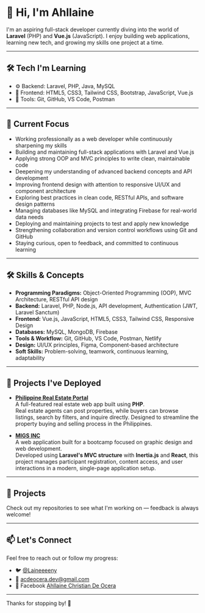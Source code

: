# 👋 Hi, I'm Ahllaine

I'm an aspiring full-stack developer currently diving into the world of **Laravel** (PHP) and **Vue.js** (JavaScript). I enjoy building web applications, learning new tech, and growing my skills one project at a time.

---

## 🛠️ Tech I'm Learning

- ⚙️ Backend: Laravel, PHP, Java, MySQL
- 🎨 Frontend: HTML5, CSS3, Tailwind CSS, Bootstrap, JavaScript, Vue.js
- 🧰 Tools: Git, GitHub, VS Code, Postman

---

## 📌 Current Focus

- Working professionally as a web developer while continuously sharpening my skills  
- Building and maintaining full-stack applications with Laravel and Vue.js  
- Applying strong OOP and MVC principles to write clean, maintainable code  
- Deepening my understanding of advanced backend concepts and API development  
- Improving frontend design with attention to responsive UI/UX and component architecture  
- Exploring best practices in clean code, RESTful APIs, and software design patterns  
- Managing databases like MySQL and integrating Firebase for real-world data needs  
- Deploying and maintaining projects to test and apply new knowledge  
- Strengthening collaboration and version control workflows using Git and GitHub  
- Staying curious, open to feedback, and committed to continuous learning  

---

## 🛠️ Skills & Concepts

- **Programming Paradigms:** Object-Oriented Programming (OOP), MVC Architecture, RESTful API design  
- **Backend:** Laravel, PHP, Node.js, API development, Authentication (JWT, Laravel Sanctum)  
- **Frontend:** Vue.js, JavaScript, HTML5, CSS3, Tailwind CSS, Responsive Design  
- **Databases:** MySQL, MongoDB, Firebase  
- **Tools & Workflow:** Git, GitHub, VS Code, Postman, Netlify  
- **Design:** UI/UX principles, Figma, Component-based architecture  
- **Soft Skills:** Problem-solving, teamwork, continuous learning, adaptability  

---

## 📂 Projects I've Deployed

- [**Philippine Real Estate Portal**](https://philippinerealestateportal.com/)  
  A full-featured real estate web app built using **PHP**.  
  Real estate agents can post properties, while buyers can browse listings, search by filters, and inquire directly. Designed to streamline the property buying and selling process in the Philippines.

- [**MIGS INC**](https://migsinc.com)  
  A web application built for a bootcamp focused on graphic design and web development.  
  Developed using **Laravel's MVC structure** with **Inertia.js** and **React**, this project manages participant registration, content access, and user interactions in a modern, single-page application setup.

---

## 📂 Projects

Check out my repositories to see what I'm working on — feedback is always welcome!

---

## 📫 Let's Connect

Feel free to reach out or follow my progress:

- 🐦 [@Laineeeeny](https://twitter.com/Laineeeeny)  
- 📧 acdeocera.dev@gmail.com
- 📘 Facebook [Ahllaine Christian De Ocera](https://www.facebook.com/ahllaine.christian.de.ocera.2025/)

---

Thanks for stopping by! 🚀

<!--
**Tianny-Dev/Tianny-Dev** is a ✨ _special_ ✨ repository because its `README.md` (this file) appears on your GitHub profile.

Here are some ideas to get you started:

- 🔭 I’m currently working on ...
- 🌱 I’m currently learning ...
- 👯 I’m looking to collaborate on ...
- 🤔 I’m looking for help with ...
- 💬 Ask me about ...
- 📫 How to reach me: ...
- 😄 Pronouns: ...
- ⚡ Fun fact: ...
-->
